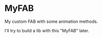 # MyFAB

My custom FAB with some animation methods.

I'll try to build a lib with this "MyFAB" later.  
